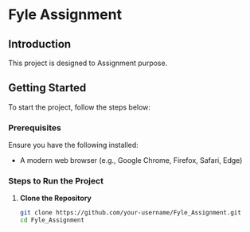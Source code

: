 # Fyle Assignment

## Introduction
This project is designed to Assignment purpose.

## Getting Started

To start the project, follow the steps below:

### Prerequisites
Ensure you have the following installed:
- A modern web browser (e.g., Google Chrome, Firefox, Safari, Edge)

### Steps to Run the Project

1. **Clone the Repository**
   ```bash
   git clone https://github.com/your-username/Fyle_Assignment.git
   cd Fyle_Assignment
  
